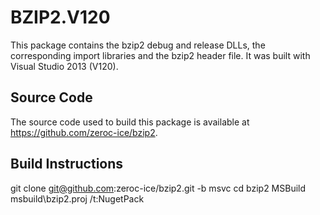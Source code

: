 # BZIP2.V120

This package contains the bzip2 debug and release DLLs, the corresponding import libraries and the bzip2 header file. It was built with Visual Studio 2013 (V120).

## Source Code

The source code used to build this package is available at https://github.com/zeroc-ice/bzip2.

## Build Instructions

git clone git@github.com:zeroc-ice/bzip2.git -b msvc
cd bzip2
MSBuild msbuild\bzip2.proj /t:NugetPack
